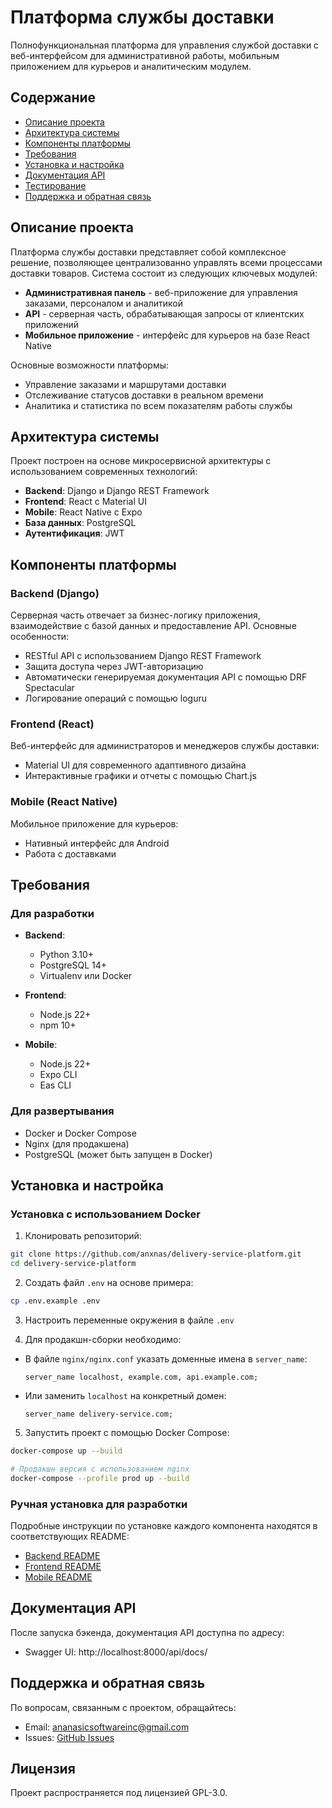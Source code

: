 # Платформа службы доставки

Полнофункциональная платформа для управления службой доставки с веб-интерфейсом для административной работы, мобильным приложением для курьеров и аналитическим модулем.

## Содержание

- [Описание проекта](#описание-проекта)
- [Архитектура системы](#архитектура-системы)
- [Компоненты платформы](#компоненты-платформы)
- [Требования](#требования)
- [Установка и настройка](#установка-и-настройка)
- [Документация API](#документация-api)
- [Тестирование](#тестирование)
- [Поддержка и обратная связь](#поддержка-и-обратная-связь)

## Описание проекта

Платформа службы доставки представляет собой комплексное решение, позволяющее централизованно управлять всеми процессами доставки товаров. Система состоит из следующих ключевых модулей:

- **Административная панель** - веб-приложение для управления заказами, персоналом и аналитикой
- **API** - серверная часть, обрабатывающая запросы от клиентских приложений
- **Мобильное приложение** - интерфейс для курьеров на базе React Native

Основные возможности платформы:
- Управление заказами и маршрутами доставки
- Отслеживание статусов доставки в реальном времени
- Аналитика и статистика по всем показателям работы службы

## Архитектура системы

Проект построен на основе микросервисной архитектуры с использованием современных технологий:

- **Backend**: Django и Django REST Framework
- **Frontend**: React с Material UI
- **Mobile**: React Native с Expo
- **База данных**: PostgreSQL
- **Аутентификация**: JWT

## Компоненты платформы

### Backend (Django)

Серверная часть отвечает за бизнес-логику приложения, взаимодействие с базой данных и предоставление API. Основные особенности:

- RESTful API с использованием Django REST Framework
- Защита доступа через JWT-авторизацию
- Автоматически генерируемая документация API с помощью DRF Spectacular
- Логирование операций с помощью loguru

### Frontend (React)

Веб-интерфейс для администраторов и менеджеров службы доставки:

- Material UI для современного адаптивного дизайна
- Интерактивные графики и отчеты с помощью Chart.js

### Mobile (React Native)

Мобильное приложение для курьеров:

- Нативный интерфейс для Android
- Работа с доставками


## Требования

### Для разработки

- **Backend**:
  - Python 3.10+
  - PostgreSQL 14+
  - Virtualenv или Docker

- **Frontend**:
  - Node.js 22+
  - npm 10+

- **Mobile**:
  - Node.js 22+
  - Expo CLI
  - Eas CLI

### Для развертывания

- Docker и Docker Compose
- Nginx (для продакшена)
- PostgreSQL (может быть запущен в Docker)

## Установка и настройка

### Установка с использованием Docker

1. Клонировать репозиторий:
```bash
git clone https://github.com/anxnas/delivery-service-platform.git
cd delivery-service-platform
```

2. Создать файл `.env` на основе примера:
```bash
cp .env.example .env
```

3. Настроить переменные окружения в файле `.env`

4. Для продакшн-сборки необходимо:
- В файле `nginx/nginx.conf` указать доменные имена в `server_name`:
   ```nginx
   server_name localhost, example.com, api.example.com;
   ```
- Или заменить `localhost` на конкретный домен:
   ```nginx
   server_name delivery-service.com;
   ```

5. Запустить проект с помощью Docker Compose:
```bash
docker-compose up --build

# Продакшн версия с использованием nginx
docker-compose --profile prod up --build
```


### Ручная установка для разработки

Подробные инструкции по установке каждого компонента находятся в соответствующих README:
- [Backend README](./backend/README.md)
- [Frontend README](./frontend/README.md)
- [Mobile README](./mobile/README.md)


## Документация API

После запуска бэкенда, документация API доступна по адресу:
- Swagger UI: http://localhost:8000/api/docs/

## Поддержка и обратная связь

По вопросам, связанным с проектом, обращайтесь:
- Email: ananasicsoftwareinc@gmail.com
- Issues: [GitHub Issues](https://github.com/anxnas/delivery-service-platform/issues)

## Лицензия

Проект распространяется под лицензией GPL-3.0. 
